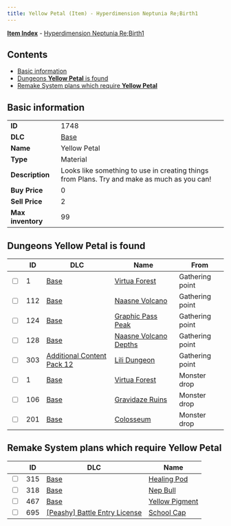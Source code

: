 ```yaml
---
title: Yellow Petal (Item) - Hyperdimension Neptunia Re;Birth1
---
```


[**Item Index**](/neptunia/rb1/item/index.html) - [Hyperdimension Neptunia Re;Birth1](/neptunia/rb1)

## Contents

- [Basic information](#basic-information)
- [Dungeons **Yellow Petal** is found](#dungeons-yellow-petal-is-found)
- [Remake System plans which require **Yellow Petal**](#remake-system-plans-which-require-yellow-petal)
## Basic information

|   |   |
| -- | -- |
| **ID** | 1748 |
| **DLC** | [Base](/neptunia/rb1/dlc/1-base.html) |
| **Name** | Yellow Petal |
| **Type** | Material |
| **Description** | Looks like something to use in creating things from Plans. Try and make as much as you can! |
| **Buy Price** | 0 |
| **Sell Price** | 2 |
| **Max inventory** | 99 |


## Dungeons **Yellow Petal** is found

|    | ID | DLC | Name | From |
| -- | -- | --- | ---- | ---- |
| <input type="checkbox" id="rb1-dungeon-1-1" class="trackbox" /> | 1 | [Base](/neptunia/rb1/dlc/1-base.html) | [Virtua Forest](/neptunia/rb1/dungeon/1-1-virtua-forest.html) | Gathering point |
| <input type="checkbox" id="rb1-dungeon-1-112" class="trackbox" /> | 112 | [Base](/neptunia/rb1/dlc/1-base.html) | [Naasne Volcano](/neptunia/rb1/dungeon/1-112-naasne-volcano.html) | Gathering point |
| <input type="checkbox" id="rb1-dungeon-1-124" class="trackbox" /> | 124 | [Base](/neptunia/rb1/dlc/1-base.html) | [Graphic Pass Peak](/neptunia/rb1/dungeon/1-124-graphic-pass-peak.html) | Gathering point |
| <input type="checkbox" id="rb1-dungeon-1-128" class="trackbox" /> | 128 | [Base](/neptunia/rb1/dlc/1-base.html) | [Naasne Volcano Depths](/neptunia/rb1/dungeon/1-128-naasne-volcano-depths.html) | Gathering point |
| <input type="checkbox" id="rb1-dungeon-21-303" class="trackbox" /> | 303 | [Additional Content Pack 12](/neptunia/rb1/dlc/21-pack12.html) | [Lili Dungeon](/neptunia/rb1/dungeon/21-303-lili-dungeon.html) | Gathering point |
| <input type="checkbox" id="rb1-dungeon-1-1" class="trackbox" /> | 1 | [Base](/neptunia/rb1/dlc/1-base.html) | [Virtua Forest](/neptunia/rb1/dungeon/1-1-virtua-forest.html) | Monster drop |
| <input type="checkbox" id="rb1-dungeon-1-106" class="trackbox" /> | 106 | [Base](/neptunia/rb1/dlc/1-base.html) | [Gravidaze Ruins](/neptunia/rb1/dungeon/1-106-gravidaze-ruins.html) | Monster drop |
| <input type="checkbox" id="rb1-dungeon-1-201" class="trackbox" /> | 201 | [Base](/neptunia/rb1/dlc/1-base.html) | [Colosseum](/neptunia/rb1/dungeon/1-201-colosseum.html) | Monster drop |


## Remake System plans which require **Yellow Petal**

|    | ID | DLC | Name |
| -- | -- | --- | ---- |
| <input type="checkbox" id="rb1-quest-1-315" class="trackbox" /> | 315 | [Base](/neptunia/rb1/dlc/1-base.html) | [Healing Pod](/neptunia/rb1/quest/1-315-healing-pod.html) |
| <input type="checkbox" id="rb1-quest-1-318" class="trackbox" /> | 318 | [Base](/neptunia/rb1/dlc/1-base.html) | [Nep Bull](/neptunia/rb1/quest/1-318-nep-bull.html) |
| <input type="checkbox" id="rb1-quest-1-467" class="trackbox" /> | 467 | [Base](/neptunia/rb1/dlc/1-base.html) | [Yellow Pigment](/neptunia/rb1/quest/1-467-yellow-pigment.html) |
| <input type="checkbox" id="rb1-quest-8-695" class="trackbox" /> | 695 | [[Peashy] Battle Entry License](/neptunia/rb1/dlc/8-peashy.html) | [School Cap](/neptunia/rb1/quest/8-695-school-cap.html) |
